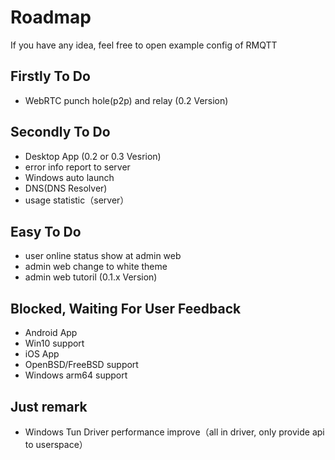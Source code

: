 # Roadmap

If you have any idea, feel free to open <a :href="$sourceUrl + '/issues/new'">example config of RMQTT </a>
## Firstly To Do
* WebRTC punch hole(p2p) and relay (0.2 Version)

## Secondly To Do
* Desktop App (0.2 or 0.3 Vesrion)
* error info report to server
* Windows auto launch
* DNS(DNS Resolver)
* usage statistic（server）


## Easy To Do
* user online status show at admin web
* admin web change to white theme
* admin web tutoril (0.1.x Version)

## Blocked, Waiting For User Feedback
* Android App
* Win10 support
* iOS App
* OpenBSD/FreeBSD support
* Windows arm64 support


## Just remark
* Windows Tun Driver performance improve（all in driver, only provide api to userspace）